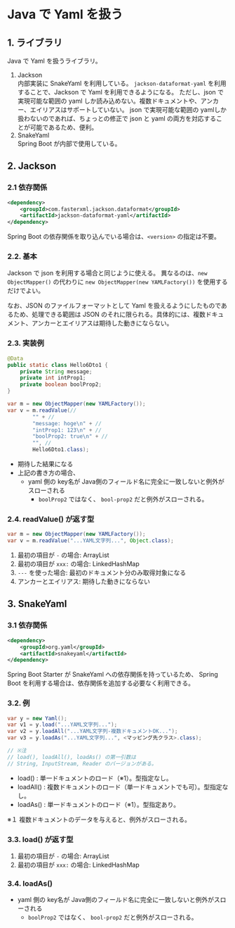 # Java で Yaml を扱う

## 1. ライブラリ

Java で Yaml を扱うライブラリ。

1. Jackson  
   内部実装に SnakeYaml を利用している。
   `jackson-dataformat-yaml` を利用することで、Jackson で Yaml を利用できるようになる。
   ただし、json で実現可能な範囲の yaml しか読み込めない。複数ドキュメントや、アンカー、エイリアスはサポートしていない。
   json で実現可能な範囲の yamlしか扱わないのであれば、ちょっとの修正で json と yaml の両方を対応することが可能であるため、便利。
1. SnakeYaml  
   Spring Boot が内部で使用している。

## 2. Jackson

### 2.1 依存関係

```xml
<dependency>
	<groupId>com.fasterxml.jackson.dataformat</groupId>
	<artifactId>jackson-dataformat-yaml</artifactId>
</dependency>
```

Spring Boot の依存関係を取り込んでいる場合は、`<version>` の指定は不要。

### 2.2. 基本

Jackson で json を利用する場合と同じように使える。
異なるのは、`new ObjectMapper()`
の代わりに `new ObjectMapper(new YAMLFactory())`
を使用するだけでよい。

なお、JSON のファイルフォーマットとして Yaml を扱えるようにしたものであるため、処理できる範囲は JSON のそれに限られる。具体的には、複数ドキュメント、アンカーとエイリアスは期待した動きにならない。

### 2.3. 実装例

```java
@Data
public static class Hello6Dto1 {
    private String message;
    private int intProp1;
    private boolean boolProp2;
}
```

```java
var m = new ObjectMapper(new YAMLFactory());
var v = m.readValue(//
        "" + //
        "message: hoge\n" + //
        "intProp1: 123\n" + //
        "boolProp2: true\n" + //
        "", //
        Hello6Dto1.class);
```

- 期待した結果になる
- 上記の書き方の場合、
  - yaml 側の key名が Java側のフィールド名に完全に一致しないと例外がスローされる
    - `boolProp2` ではなく、 `bool-prop2` だと例外がスローされる。

### 2.4. readValue() が返す型

```java
var m = new ObjectMapper(new YAMLFactory());
var v = m.readValue("...YAML文字列...", Object.class);
```

1. 最初の項目が `-` の場合: ArrayList
2. 最初の項目が `xxx:` の場合: LinkedHashMap
3. `---` を使った場合: 最初のドキュメント分のみ取得対象になる
4. アンカーとエイリアス: 期待した動きにならない


## 3. SnakeYaml

### 3.1 依存関係

```xml
<dependency>
    <groupId>org.yaml</groupId>
    <artifactId>snakeyaml</artifactId>
</dependency>
```

Spring Boot Starter が SnakeYaml への依存関係を持っているため、
Spring Boot を利用する場合は、依存関係を追加する必要なく利用できる。

### 3.2. 例

```java
var y = new Yaml();
var v1 = y.load("...YAML文字列...");
var v2 = y.loadAll("...YAML文字列-複数ドキュメントOK...");
var v3 = y.loadAs("...YAML文字列...", <マッピング先クラス>.class);

// ※注
// load(), loadAll(), loadAs() の第一引数は
// String, InputStream, Reader のバージョンがある。
```

- load() : 単一ドキュメントのロード（※1）。型指定なし。
- loadAll() : 複数ドキュメントのロード（単一ドキュメントでも可）。型指定なし。
- loadAs() : 単一ドキュメントのロード（※1）。型指定あり。

※１ 複数ドキュメントのデータを与えると、例外がスローされる。

### 3.3. load() が返す型
1. 最初の項目が `-` の場合: ArrayList
2. 最初の項目が `xxx:` の場合: LinkedHashMap

### 3.4. loadAs()
- yaml 側の key名が Java側のフィールド名に完全に一致しないと例外がスローされる
  - `boolProp2` ではなく、 `bool-prop2` だと例外がスローされる。
